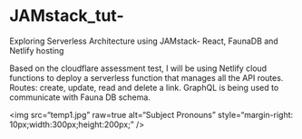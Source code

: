 # JAMstack_tut-
Exploring Serverless Architecture using JAMstack- React, FaunaDB and Netlify hosting

Based on the cloudflare assessment test, I will be using Netlify cloud functions to deploy a serverless function that manages all the API routes.
Routes: create, update, read and delete a link. 
GraphQL is being used to communicate with Fauna DB schema. 

<img
src=“temp1.jpg”
raw=true
alt=“Subject Pronouns”
style=“margin-right: 10px;width:300px;height:200px;”
/>
